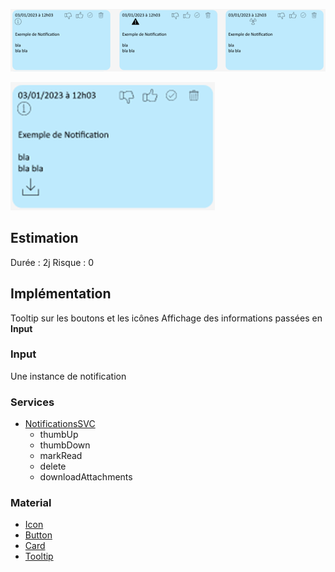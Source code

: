 ![Pasted image 20230125095301](../medias/Pasted%20image%2020230125095301.png)

![Pasted image 20230125095309](../medias/Pasted%20image%2020230125095309.png)

## Estimation

Durée : 2j
Risque : 0

## Implémentation

Tooltip sur les boutons et les icônes
Affichage des informations passées en **Input**

### Input
Une instance de notification

### Services
- [NotificationsSVC](../Services/NotificationsSVC.md)
	- thumbUp
	- thumbDown
	- markRead
	- delete
	- downloadAttachments

### Material
- [Icon](https://material.angular.io/components/icon/overview)
- [Button](https://material.angular.io/components/button)
- [Card](https://material.angular.io/components/card/overview)
- [Tooltip](https://material.angular.io/components/tooltip)